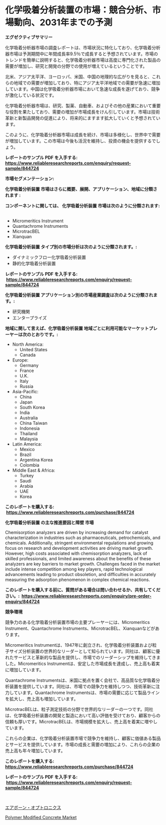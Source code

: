 <p><h1>化学吸着分析装置の市場：競合分析、市場動向、2031年までの予測</h1></p><p><strong>エグゼクティブサマリー</strong></p>
<p><p>化学吸着分析器市場の調査レポートは、市場状況に特化しており、化学吸着分析器市場は予測期間中に年間成長率9.5％で成長すると予想されています。市場のトレンドを簡単に説明すると、化学吸着分析器市場は高度に専門化された製品の需要が増加し、研究と開発の分野での使用が増えているということです。</p><p>北米、アジア太平洋、ヨーロッパ、米国、中国の地理的な広がりを見ると、これらの地域での需要が増加しており、特にアジア太平洋地域での需要が急速に増加しています。中国は化学吸着分析器市場において急速な成長を遂げており、競争が激化している状況です。</p><p>化学吸着分析器市場は、研究、製薬、自動車、およびその他の産業において重要な役割を果たしており、需要の増加が市場成長をけん引しています。市場は技術革新と新製品開発の促進により、将来的にますます拡大していくと予想されています。</p><p>このように、化学吸着分析器市場は成長を続け、市場は多様化し、世界中で需要が増加しています。この市場は今後も活況を維持し、投資の機会を提供するでしょう。</p></p>
<p><strong>レポートのサンプル PDF を入手する: <a href="https://www.reliableresearchreports.com/enquiry/request-sample/844724">https://www.reliableresearchreports.com/enquiry/request-sample/844724</a></strong></p>
<p><strong>市場セグメンテーション:</strong></p>
<p><strong> 化学吸着分析装置 市場はさらに概要、展開、アプリケーション、地域に分類されます :</strong></p>
<p><strong>コンポーネントに関しては、 化学吸着分析装置 市場は次のように分類されます: &nbsp;</strong></p>
<p><ul><li>Micromeritics Instrument</li><li>Quantachrome Instruments</li><li>MicrotracBEL</li><li>Xianquan</li></ul></p>
<p><strong> 化学吸着分析装置 タイプ別の市場分析は次のように分類されます。:</strong></p>
<p><ul><li>ダイナミックフロー化学吸着分析装置</li><li>静的化学吸着分析装置</li></ul></p>
<p><strong>レポートのサンプル PDF を入手する: &nbsp;<a href="https://www.reliableresearchreports.com/enquiry/request-sample/844724">https://www.reliableresearchreports.com/enquiry/request-sample/844724</a></strong></p>
<p><strong> 化学吸着分析装置 アプリケーション別の市場産業調査は次のように分類されます。:</strong></p>
<p><ul><li>研究機関</li><li>エンタープライズ</li></ul></p>
<p><strong>地域に関して言えば、化学吸着分析装置 地域ごとに利用可能なマーケットプレーヤーは次のとおりです。:</strong></p>
<p><ul>
    <li>
        North America:
        <ul>
            <li>United States</li>
            <li>Canada</li>
        </ul>
    </li>
    <li>
        Europe:
        <ul>
            <li>Germany</li>
            <li>France</li>
            <li>U.K.</li>
            <li>Italy</li>
            <li>Russia</li>
        </ul>
    </li>
    <li>
        Asia-Pacific:
        <ul>
            <li>China</li>
            <li>Japan</li>
            <li>South Korea</li>
            <li>India</li>
            <li>Australia</li>
            <li>China Taiwan</li>
            <li>Indonesia</li>
            <li>Thailand</li>
            <li>Malaysia</li>
        </ul>
    </li>
    <li>
        Latin America:
        <ul>
            <li>Mexico</li>
            <li>Brazil</li>
            <li>Argentina Korea</li>
            <li>Colombia</li>
        </ul>
    </li>
    <li>
        Middle East & Africa:
        <ul>
            <li>Turkey</li>
            <li>Saudi</li>
            <li>Arabia</li>
            <li>UAE</li>
            <li>Korea</li>
        </ul>
    </li>
    </ul></p>
<p><strong>このレポートを購入する: &nbsp;<a href="https://www.reliableresearchreports.com/purchase/844724">https://www.reliableresearchreports.com/purchase/844724</a></strong></p>
<p><strong>化学吸着分析装置 の主な推進要因と障壁 市場</strong></p>
<p><p>Chemisorption analyzers are driven by increasing demand for catalyst characterization in industries such as pharmaceuticals, petrochemicals, and chemicals. Additionally, stringent environmental regulations and growing focus on research and development activities are driving market growth. However, high costs associated with chemisorption analyzers, lack of skilled professionals, and limited awareness about the benefits of these analyzers are key barriers to market growth. Challenges faced in the market include intense competition among key players, rapid technological advancements leading to product obsoletion, and difficulties in accurately measuring the adsorption phenomenon in complex chemical reactions.</p></p>
<p><strong>このレポートを購入する前に、質問がある場合は問い合わせるか、共有してください。:&nbsp; <a href="https://www.reliableresearchreports.com/enquiry/pre-order-enquiry/844724">https://www.reliableresearchreports.com/enquiry/pre-order-enquiry/844724</a></strong></p>
<p><strong>競争環境</strong></p>
<p><p>競争力のある化学吸着分析装置市場の主要プレーヤーには、Micromeritics Instrument、Quantachrome Instruments、MicrotracBEL、Xianquanなどがあります。</p><p>Micromeritics Instrumentは、1947年に創立され、化学吸着分析装置および粒子サイズ分析装置の世界的なリーダーとして知られています。同社は、顧客に優れたサービスと革新的な製品を提供し、市場でのリーダーシップを維持してきました。Micromeritics Instrumentは、安定した市場成長を達成し、売上高も着実に増加しています。</p><p>Quantachrome Instrumentsは、米国に拠点を置く会社で、高品質な化学吸着分析装置を提供しています。同社は、市場での競争力を維持しつつ、技術革新に注力しています。Quantachrome Instrumentsは、市場の需要に応じて製品ラインを拡大し、売上高も増加しています。</p><p>MicrotracBELは、粒子測定技術の分野で世界的なリーダーの一つです。同社は、化学吸着分析装置の開発と製造において高い評価を受けており、顧客からの信頼も厚いです。MicrotracBELは、市場規模を拡大し、売上高を着実に増やしています。</p><p>これらの企業は、化学吸着分析装置市場で競争力を維持し、顧客に価値ある製品とサービスを提供しています。市場の成長と需要の増加により、これらの企業の売上高も年々増加しています。</p></p>
<p><strong>このレポートを購入する: &nbsp; <a href="https://www.reliableresearchreports.com/purchase/844724">https://www.reliableresearchreports.com/purchase/844724</a></strong></p>
<p><strong>レポートのサンプル PDF を入手する: &nbsp;<a href="https://www.reliableresearchreports.com/enquiry/request-sample/844724">https://www.reliableresearchreports.com/enquiry/request-sample/844724</a></strong><strong></strong></p>
<p>&nbsp;</p>
<p><p><a href="https://medium.com/@gregost89076vddcv/%E6%B0%97%E4%B8%AD%E5%85%89%E5%AD%A6%E5%B8%82%E5%A0%B4%E5%B1%95%E6%9C%9B-%E6%A5%AD%E7%95%8C%E6%A6%82%E8%A6%81%E3%81%A8%E4%BA%88%E6%B8%AC-2024%E5%B9%B4%E3%81%8B%E3%82%892031%E5%B9%B4-2e75d8d1781c">エアボーン・オプトロニクス</a></p><p><a href="https://bubble-tree-ea4.notion.site/Polymer-Modified-Concrete-Market-Analysis-Examines-its-Scope-on-Growth-Opportunities-and-Forecasted-16d6bbe42f8c44569588edfbcd1f91b0">Polymer Modified Concrete Market</a></p></p>